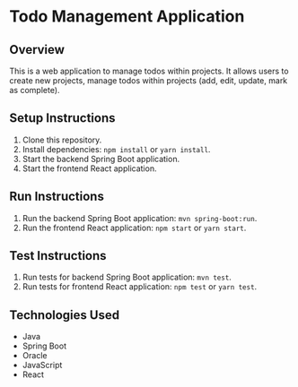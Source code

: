 # Todo Management Application

## Overview
This is a  web application to manage todos within projects. It allows users to create new projects, manage todos within projects (add, edit, update, mark as complete).

## Setup Instructions
1. Clone this repository.
2. Install dependencies: `npm install` or `yarn install`.
3. Start the backend Spring Boot application.
4. Start the frontend React application.

## Run Instructions
1. Run the backend Spring Boot application: `mvn spring-boot:run`.
2. Run the frontend React application: `npm start` or `yarn start`.

## Test Instructions
1. Run tests for backend Spring Boot application: `mvn test`.
2. Run tests for frontend React application: `npm test` or `yarn test`.

## Technologies Used
- Java
- Spring Boot
- Oracle
- JavaScript
- React
